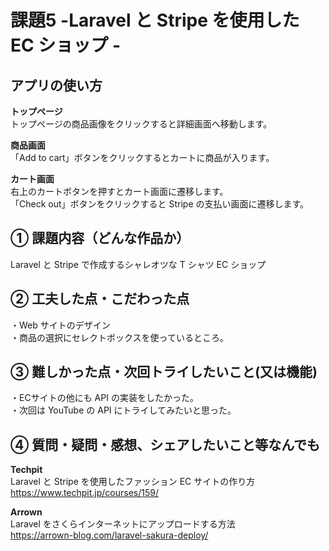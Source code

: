 # 課題5 -Laravel と Stripe を使用した EC ショップ  -

## アプリの使い方
**トップページ**  
トップページの商品画像をクリックすると詳細画面へ移動します。  
  
**商品画面**  
「Add to cart」ボタンをクリックするとカートに商品が入ります。  
    
**カート画面**  
右上のカートボタンを押すとカート画面に遷移します。  
「Check out」ボタンをクリックすると Stripe の支払い画面に遷移します。  
  
## ① 課題内容（どんな作品か）
Laravel と Stripe で作成するシャレオツな T シャツ EC ショップ  
  
## ② 工夫した点・こだわった点
・Web サイトのデザイン  
・商品の選択にセレクトボックスを使っているところ。  
  
## ③ 難しかった点・次回トライしたいこと(又は機能)
・ECサイトの他にも API の実装をしたかった。  
・次回は YouTube の API にトライしてみたいと思った。  
  
## ④ 質問・疑問・感想、シェアしたいこと等なんでも
**Techpit**  
Laravel と Stripe を使用したファッション EC サイトの作り方  
https://www.techpit.jp/courses/159/

**Arrown**  
Laravel をさくらインターネットにアップロードする方法  
https://arrown-blog.com/laravel-sakura-deploy/